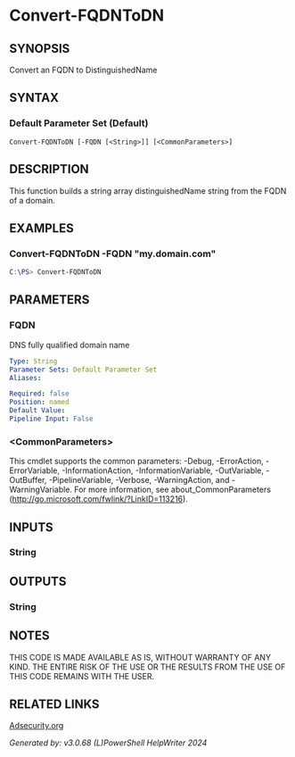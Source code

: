 ﻿# Convert-FQDNToDN

## SYNOPSIS
Convert an FQDN to DistinguishedName

## SYNTAX

### Default Parameter Set (Default)
```
Convert-FQDNToDN [-FQDN [<String>]] [<CommonParameters>]
```

## DESCRIPTION
This function builds a string array distinguishedName string from the FQDN of a domain.

## EXAMPLES

### Convert-FQDNToDN -FQDN "my.domain.com"

```powershell
C:\PS> Convert-FQDNToDN
```

## PARAMETERS

### FQDN
DNS fully qualified domain name

```yaml
Type: String
Parameter Sets: Default Parameter Set
Aliases: 

Required: false
Position: named
Default Value: 
Pipeline Input: False
```

### \<CommonParameters\>
This cmdlet supports the common parameters: -Debug, -ErrorAction, -ErrorVariable, -InformationAction, -InformationVariable, -OutVariable, -OutBuffer, -PipelineVariable, -Verbose, -WarningAction, and -WarningVariable. For more information, see about_CommonParameters (http://go.microsoft.com/fwlink/?LinkID=113216).

## INPUTS

### String


## OUTPUTS

### String


## NOTES

THIS CODE IS MADE AVAILABLE AS IS, WITHOUT WARRANTY OF ANY KIND. THE ENTIRE RISK OF THE USE OR THE RESULTS FROM THE USE OF THIS CODE REMAINS WITH THE USER.

## RELATED LINKS

[Adsecurity.org](https://adsecurity.org/?p=440)


*Generated by: v3.0.68 (L)PowerShell HelpWriter 2024*
